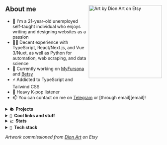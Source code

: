 <div>
<img align="right" alt="Art by Dion Art on Etsy" width="235" src="https://res.cloudinary.com/kuroji-fusky-s3/image/upload/fursonas/comms/dionart_fusky_062af1.png">

<!-- About me -->

## About me

- 🦊 I'm a 21-year-old unemployed self-taught individual who enjoys writing and designing websites as a passion
- 👨‍💻 Decent experience with TypeScript, React/Next.js, and Vue 3/Nuxt, as well as Python for automation, web scraping, and data science
- 🔭 Currently working on [MyFursona][mf] and [Betsy][betsy]
- ⚡ Addicted to TypeScript and Tailwind CSS
- 💜 Heavy K-pop listener
- 📫 You can contact on me on [Telegram][tme] or [through email][email]!

</div>

<!-- Projects -->
<details>
<summary><strong><code>📚</code>&nbsp; Projects</strong></summary>
&nbsp;

- [**MyFursona**][mf] - a social art platform to keep track of commissions, and adopts
- [**Paco Drawing Stats**][paco] - a data viz project that parses drawing data from Paco Panda
- [**Betsy**][betsy] - a browser extension for Chrome and Firefox that extends functionality when browsing Etsy
- [**Searchpets!**][sp] - a search engine to filter and query comic strips from *Housepets!*
- [**kurojifusky.com**][pnb] - personal portfolio written in Nuxt 3, GSAP, and Three.js (under construction)

</details>
<details>
<summary><strong><code>🔗</code>&nbsp; Cool links and stuff</strong></summary>
&nbsp;

- [🖥️ Portfolio][portfolio] (under construction)
- [📚 Blog][blog]
- [☕ Ko-fi][kofi]

</details>

<!-- Stats -->
<details>
<summary><strong><code>📈</code>&nbsp; Stats</strong></summary>
&nbsp;<br/>
<img src="https://github-readme-stats.vercel.app/api/top-langs/?username=kuroji-fusky&layout=compact&theme=tokyonight&langs_count=10&hide_border=true&include_all_commits=true&card_width=350&hide=jupyter%20notebook,json,markdown,svg">
<img src="https://github-readme-stats.vercel.app/api?username=kuroji-fusky&show_icons=true&hide_border=true&theme=tokyonight&locale=en&include_all_commits=true&card_width=350">

</details>

<!-- Tech stack -->
<details>
<summary><strong><code>🔧</code>&nbsp; Tech stack</strong></summary>
&nbsp;
<table>
  <tr>
    <th align="right">Category</th>
    <th align="left">Technologies</th>
  </tr>
  <tr>
    <td align="right">Languages</td>
    <td><img src="https://skillicons.dev/icons?i=js,ts,py,bash,powershell" height="35px"/></td>
  </tr>
  <tr>
    <td align="right">Front-end</td>
    <td><img src="https://skillicons.dev/icons?i=sass,tailwindcss,react,vue,next,nuxt,svelte,astro,tauri" height="35px"/></td>
  </tr>
  <tr>
    <td align="right">Back-end</td>
    <td><img src="https://skillicons.dev/icons?i=nodejs,docker,redis,vercel,cloudflare" height="35px"/></td>
  </tr>
  <tr>
    <td align="right">Tooling</td>
    <td><img src="https://skillicons.dev/icons?i=linux,neovim,vscode" height="35px"/></td>
  </tr>
  <tr>
    <td align="right">Design</td>
    <td><img src="https://skillicons.dev/icons?i=figma" height="35px"/></td>
  </tr>
</table>
</details>

*Artwork commissioned from [Dion Art](https://www.etsy.com/shop/DionDigitalArt) on Etsy*

[mf]: https://github.com/MyFursona-Project/MyFursona
[paco]: https://github.com/kuroji-fusky/pacopanda-drawing-stats
[betsy]: https://github.com/kuroji-fusky/betsy
[sp]: https://github.com/foosky-labs/searchpets
[pnb]: https://github.com/kuroji-fusky/kurojifusky.com

[tme]: https://t.me/kurojifusky
[kemail]: mailto:hello@kurojifusky.com

[portfolio]: https://kurojifusky.com/
[blog]: https://blog.kurojifusky.com/
[kofi]: https://ko-fi.com/kuroji_fusky
